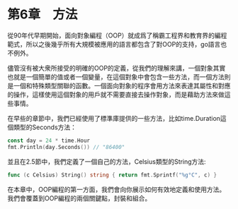 # 第6章　方法

從90年代早期開始，面向對象編程（OOP）就成爲了稱霸工程界和教育界的編程範式，所以之後幾乎所有大規模被應用的語言都包含了對OOP的支持，go語言也不例外。

儘管沒有被大衆所接受的明確的OOP的定義，從我們的理解來講，一個對象其實也就是一個簡單的值或者一個變量，在這個對象中會包含一些方法，而一個方法則是一個和特殊類型關聯的函數。一個面向對象的程序會用方法來表達其屬性和對應的操作，這樣使用這個對象的用戶就不需要直接去操作對象，而是藉助方法來做這些事情。

在早些的章節中，我們已經使用了標準庫提供的一些方法，比如time.Duration這個類型的Seconds方法：

```Go
const day = 24 * time.Hour
fmt.Println(day.Seconds()) // "86400"
```

並且在2.5節中，我們定義了一個自己的方法，Celsius類型的String方法:

```Go
func (c Celsius) String() string { return fmt.Sprintf("%g°C", c) }
```

在本章中，OOP編程的第一方面，我們會向你展示如何有效地定義和使用方法。我們會覆蓋到OOP編程的兩個關鍵點，封裝和組合。
